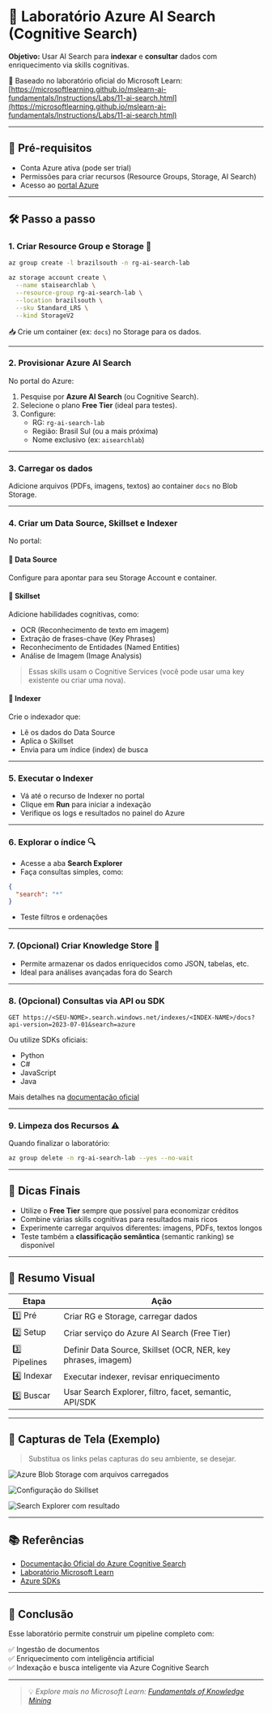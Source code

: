 
# 🧪 Laboratório Azure AI Search (Cognitive Search)

**Objetivo:** Usar AI Search para **indexar** e **consultar** dados com enriquecimento via skills cognitivas.

🔗 Baseado no laboratório oficial do Microsoft Learn:  
[https://microsoftlearning.github.io/mslearn-ai-fundamentals/Instructions/Labs/11-ai-search.html](https://microsoftlearning.github.io/mslearn-ai-fundamentals/Instructions/Labs/11-ai-search.html)

---

## 🔧 Pré-requisitos

- Conta Azure ativa (pode ser trial)
- Permissões para criar recursos (Resource Groups, Storage, AI Search)
- Acesso ao [portal Azure](https://portal.azure.com)

---

## 🛠️ Passo a passo

### 1. Criar Resource Group e Storage 👥

```bash
az group create -l brazilsouth -n rg-ai-search-lab

az storage account create \
  --name staisearchlab \
  --resource-group rg-ai-search-lab \
  --location brazilsouth \
  --sku Standard_LRS \
  --kind StorageV2
```

📥 Crie um container (ex: `docs`) no Storage para os dados.

---

### 2. Provisionar Azure AI Search

No portal do Azure:

1. Pesquise por **Azure AI Search** (ou Cognitive Search).
2. Selecione o plano **Free Tier** (ideal para testes).
3. Configure:
   - RG: `rg-ai-search-lab`
   - Região: Brasil Sul (ou a mais próxima)
   - Nome exclusivo (ex: `aisearchlab`)

---

### 3. Carregar os dados

Adicione arquivos (PDFs, imagens, textos) ao container `docs` no Blob Storage.

---

### 4. Criar um **Data Source**, **Skillset** e **Indexer**

No portal:

#### 🧩 Data Source
Configure para apontar para seu Storage Account e container.

#### 🧠 Skillset
Adicione habilidades cognitivas, como:

- OCR (Reconhecimento de texto em imagem)
- Extração de frases-chave (Key Phrases)
- Reconhecimento de Entidades (Named Entities)
- Análise de Imagem (Image Analysis)

> Essas skills usam o Cognitive Services (você pode usar uma key existente ou criar uma nova).

#### 🔁 Indexer
Crie o indexador que:

- Lê os dados do Data Source
- Aplica o Skillset
- Envia para um índice (index) de busca

---

### 5. Executar o Indexer

- Vá até o recurso de Indexer no portal
- Clique em **Run** para iniciar a indexação
- Verifique os logs e resultados no painel do Azure

---

### 6. Explorar o índice 🔍

- Acesse a aba **Search Explorer**
- Faça consultas simples, como:

```json
{
  "search": "*"
}
```

- Teste filtros e ordenações

---

### 7. (Opcional) Criar Knowledge Store 🧠

- Permite armazenar os dados enriquecidos como JSON, tabelas, etc.
- Ideal para análises avançadas fora do Search

---

### 8. (Opcional) Consultas via API ou SDK

```http
GET https://<SEU-NOME>.search.windows.net/indexes/<INDEX-NAME>/docs?api-version=2023-07-01&search=azure
```

Ou utilize SDKs oficiais:
- Python
- C#
- JavaScript
- Java

Mais detalhes na [documentação oficial](https://learn.microsoft.com/pt-br/azure/search/search-get-started-portal)

---

### 9. Limpeza dos Recursos ⚠️

Quando finalizar o laboratório:

```bash
az group delete -n rg-ai-search-lab --yes --no-wait
```

---

## 🎯 Dicas Finais

- Utilize o **Free Tier** sempre que possível para economizar créditos
- Combine várias skills cognitivas para resultados mais ricos
- Experimente carregar arquivos diferentes: imagens, PDFs, textos longos
- Teste também a **classificação semântica** (semantic ranking) se disponível

---

## 🧾 Resumo Visual

| Etapa       | Ação                                                             |
|-------------|------------------------------------------------------------------|
| 1️⃣ Pré     | Criar RG e Storage, carregar dados                              |
| 2️⃣ Setup   | Criar serviço do Azure AI Search (Free Tier)                   |
| 3️⃣ Pipelines | Definir Data Source, Skillset (OCR, NER, key phrases, imagem) |
| 4️⃣ Indexar | Executar indexer, revisar enriquecimento                        |
| 5️⃣ Buscar  | Usar Search Explorer, filtro, facet, semantic, API/SDK         |

---

## 📸 Capturas de Tela (Exemplo)

> Substitua os links pelas capturas do seu ambiente, se desejar.

![Azure Blob Storage com arquivos carregados](https://learn.microsoft.com/en-us/azure/search/media/search-blob-storage.png)

![Configuração do Skillset](https://learn.microsoft.com/en-us/azure/search/media/cognitive-search-skillset.png)

![Search Explorer com resultado](https://learn.microsoft.com/en-us/azure/search/media/search-explorer.png)

---

## 📚 Referências

- [Documentação Oficial do Azure Cognitive Search](https://learn.microsoft.com/pt-br/azure/search/)
- [Laboratório Microsoft Learn](https://microsoftlearning.github.io/mslearn-ai-fundamentals/Instructions/Labs/11-ai-search.html)
- [Azure SDKs](https://learn.microsoft.com/pt-br/azure/search/search-get-started-sdk)

---

## 🎉 Conclusão

Esse laboratório permite construir um pipeline completo com:

✅ Ingestão de documentos  
✅ Enriquecimento com inteligência artificial  
✅ Indexação e busca inteligente via Azure Cognitive Search

---

> 💡 *Explore mais no Microsoft Learn: [Fundamentals of Knowledge Mining](https://learn.microsoft.com/en-us/training/modules/intro-to-azure-search/)*
